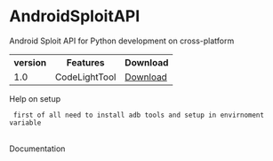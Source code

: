 # AndroidSploitAPI
Android Sploit API for Python development on cross-platform
<br>
<table>
<tr>
 <th>version</th>
 <th>Features</th>
 <th>Download</th>
</tr>
<tr>
  <td>1.0</td>
  <td>CodeLightTool</td>
  <td><a href="https://github.com/cosmo-organization/android-sploit/archive/v1.0.zip">Download</a></td>
</tr>
</table>
<span>Help on setup</span><br>

```
 first of all need to install adb tools and setup in envirnoment variable
```
<br>
<span>Documentation</span>

```Help on class ADB in module com.cosmo.sploit.tools:

